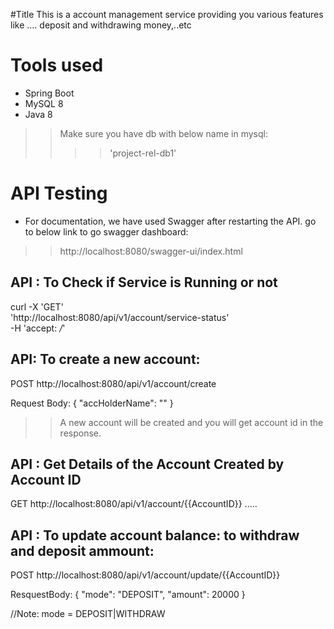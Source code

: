 

#Title 
This is a account management service providing you various features like
.... deposit and withdrawing money,..etc


# Tools used
- Spring Boot
- MySQL 8
- Java 8

>> Make sure you have db with below name in mysql:
>> >> 'project-rel-db1'


# API Testing
- For documentation, we have used Swagger after restarting the API.
go to below link to go swagger dashboard:
>> http://localhost:8080/swagger-ui/index.html

## API : To Check if Service is Running or not
curl -X 'GET' \
  'http://localhost:8080/api/v1/account/service-status' \
  -H 'accept: */*'
  
  
## API: To create a new account:
 POST http://localhost:8080/api/v1/account/create
 
 Request Body:
 {
  "accHolderName": "<Any Account Holder Name>"
}
>> A new account will be created and you will get account id in the response.

## API : Get Details of the Account Created by Account ID

GET http://localhost:8080/api/v1/account/{{AccountID}}
.....

## API : To update account balance: to withdraw and deposit ammount:
POST http://localhost:8080/api/v1/account/update/{{AccountID}}

ResquestBody:
{
  "mode": "DEPOSIT",
  "amount": 20000
}

//Note: mode = DEPOSIT|WITHDRAW


 
